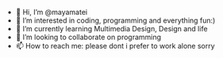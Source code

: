 - 👋 Hi, I’m @mayamatei
- 👀 I’m interested in coding, programming and everything fun:)
- 🌱 I’m currently learning Multimedia Design, Design and life
- 💞️ I’m looking to collaborate on programming
- 📫 How to reach me: please dont i prefer to work alone sorry

<!---
mayamatei/mayamatei is a ✨ special ✨ repository because its `README.md` (this file) appears on your GitHub profile.
You can click the Preview link to take a look at your changes.
--->
